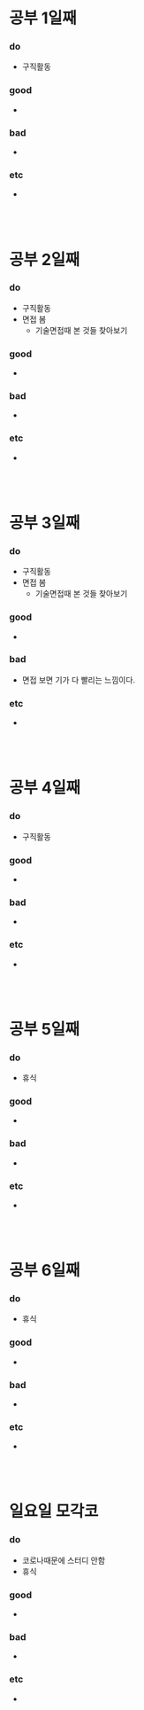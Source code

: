 
# 공부 1일째 
### do
- 구직활동

### good
- 

### bad
- 

### etc
- 

<br /><br />

# 공부 2일째 
### do
- 구직활동
- 면접 봄
  - 기술면접때 본 것들 찾아보기

### good
- 

### bad
- 

### etc
-

<br /><br />

# 공부 3일째 
### do
- 구직활동
- 면접 봄
  - 기술면접때 본 것들 찾아보기

### good
-

### bad
- 면접 보면 기가 다 빨리는 느낌이다.


### etc
-

<br /><br />

# 공부 4일째 
### do
- 구직활동

### good
-

### bad
-

### etc
- 

<br /><br />

# 공부 5일째 
### do
- 휴식

### good
- 

### bad
- 

### etc
- 

<br /><br />

# 공부 6일째 
### do
- 휴식

### good
-
 
### bad
-

### etc
-

<br /><br />

# 일요일 모각코
### do
- 코로나때문에 스터디 안함
- 휴식

### good
-

### bad
- 

### etc
-

<br /><br />
